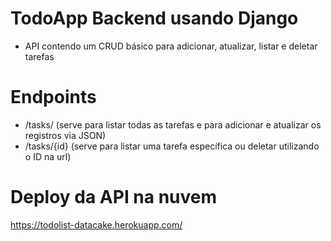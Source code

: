 # TodoApp Backend usando Django

- API contendo um CRUD básico para adicionar, atualizar, listar e deletar tarefas

# Endpoints

- /tasks/ (serve para listar todas as tarefas e para adicionar e atualizar os registros via JSON)
- /tasks/{id} (serve para listar uma tarefa específica ou deletar utilizando o ID na url)

# Deploy da API na nuvem

https://todolist-datacake.herokuapp.com/
